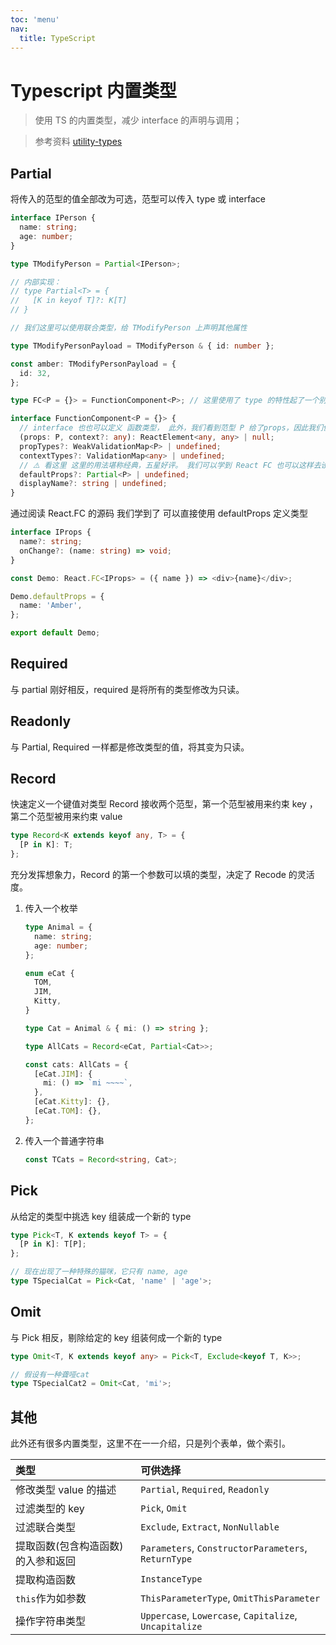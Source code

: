 ```yaml
---
toc: 'menu'
nav:
  title: TypeScript
---
```


# Typescript 内置类型

> 使用 TS 的内置类型，减少 interface 的声明与调用；

> 参考资料 [utility-types](https://www.typescriptlang.org/docs/handbook/utility-types.html)

## Partial

将传入的范型的值全部改为可选，范型可以传入 type 或 interface

```ts
interface IPerson {
  name: string;
  age: number;
}

type TModifyPerson = Partial<IPerson>;

// 内部实现：
// type Partial<T> = {
//   [K in keyof T]?: K[T]
// }

// 我们这里可以使用联合类型，给 TModifyPerson 上声明其他属性

type TModifyPersonPayload = TModifyPerson & { id: number };

const amber: TModifyPersonPayload = {
  id: 32,
};
```

```ts 通过阅读React.FC的类型定义掌握Partial
type FC<P = {}> = FunctionComponent<P>; // 这里使用了 type 的特性起了一个别名 FC

interface FunctionComponent<P = {}> {
  // interface 也也可以定义 函数类型， 此外，我们看到范型 P 给了props，因此我们使用了 React.FC<> 约束了React组件后，就不需要再给props约束条件了
  (props: P, context?: any): ReactElement<any, any> | null;
  propTypes?: WeakValidationMap<P> | undefined;
  contextTypes?: ValidationMap<any> | undefined;
  // ⚠️ 看这里 这里的用法堪称经典，五星好评。 我们可以学到 React FC 也可以这样去设置默认值
  defaultProps?: Partial<P> | undefined;
  displayName?: string | undefined;
}
```

通过阅读 React.FC 的源码 我们学到了 可以直接使用 defaultProps 定义类型

```ts
interface IProps {
  name?: string;
  onChange?: (name: string) => void;
}

const Demo: React.FC<IProps> = ({ name }) => <div>{name}</div>;

Demo.defaultProps = {
  name: 'Amber',
};

export default Demo;
```

## Required

与 partial 刚好相反，required 是将所有的类型修改为只读。

## Readonly

与 Partial, Required 一样都是修改类型的值，将其变为只读。

## Record

快速定义一个键值对类型 Record 接收两个范型，第一个范型被用来约束 key ，第二个范型被用来约束 value

```ts
type Record<K extends keyof any, T> = {
  [P in K]: T;
};
```

充分发挥想象力，Record 的第一个参数可以填的类型，决定了 Recode 的灵活度。

1. 传入一个枚举

   ```ts
   type Animal = {
     name: string;
     age: number;
   };

   enum eCat {
     TOM,
     JIM,
     Kitty,
   }

   type Cat = Animal & { mi: () => string };

   type AllCats = Record<eCat, Partial<Cat>>;

   const cats: AllCats = {
     [eCat.JIM]: {
       mi: () => `mi ~~~~`,
     },
     [eCat.Kitty]: {},
     [eCat.TOM]: {},
   };
   ```

1. 传入一个普通字符串
   ```ts
   const TCats = Record<string, Cat>;
   ```

## Pick

从给定的类型中挑选 key 组装成一个新的 type

```ts
type Pick<T, K extends keyof T> = {
  [P in K]: T[P];
};

// 现在出现了一种特殊的猫咪，它只有 name, age
type TSpecialCat = Pick<Cat, 'name' | 'age'>;
```

## Omit

与 Pick 相反，剔除给定的 key 组装何成一个新的 type

```ts
type Omit<T, K extends keyof any> = Pick<T, Exclude<keyof T, K>>;
```

```ts
// 假设有一种聋哑cat
type TSpecialCat2 = Omit<Cat, 'mi'>;
```

## 其他

此外还有很多内置类型，这里不在一一介绍，只是列个表单，做个索引。

| 类型                               | 可供选择                                               |
| :--------------------------------- | :----------------------------------------------------- |
| 修改类型 value 的描述              | `Partial`, `Required`, `Readonly`                      |
| 过滤类型的 key                     | `Pick`, `Omit`                                         |
| 过滤联合类型                       | `Exclude`, `Extract`, `NonNullable`                    |
| 提取函数(包含构造函数)的入参和返回 | `Parameters`, `ConstructorParameters`, `ReturnType`    |
| 提取构造函数                       | `InstanceType`                                         |
| `this`作为如参数                   | `ThisParameterType`, `OmitThisParameter`               |
| 操作字符串类型                     | `Uppercase`, `Lowercase`, `Capitalize`, `Uncapitalize` |
